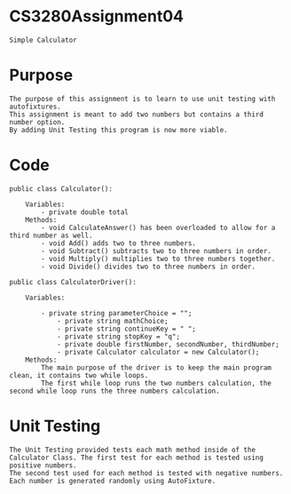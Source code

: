 # CS3280Assignment04
	Simple Calculator 

# Purpose

	The purpose of this assignment is to learn to use unit testing with autofixtures.
	This assignment is meant to add two numbers but contains a third number option. 
	By adding Unit Testing this program is now more viable. 

# Code 
	
	public class Calculator():
			
		Variables:
			- private double total
		Methods: 
			- void CalculateAnswer() has been overloaded to allow for a third number as well.
			- void Add() adds two to three numbers.
			- void Subtract() subtracts two to three numbers in order. 
			- void Multiply() multiplies two to three numbers together.
			- void Divide() divides two to three numbers in order. 
	
	public class CalculatorDriver():
		
		Variables: 

			- private string parameterChoice = "";
        		- private string mathChoice;
       			- private string continueKey = " ";
        		- private string stopKey = "q";
        		- private double firstNumber, secondNumber, thirdNumber;
        		- private Calculator calculator = new Calculator(); 
		Methods: 
			The main purpose of the driver is to keep the main program clean, it contains two while loops. 
			The first while loop runs the two numbers calculation, the second while loop runs the three numbers calculation. 

# Unit Testing 

	The Unit Testing provided tests each math method inside of the Calculator Class. The first test for each method is tested using positive numbers. 
	The second test used for each method is tested with negative numbers. Each number is generated randomly using AutoFixture.
 
		

